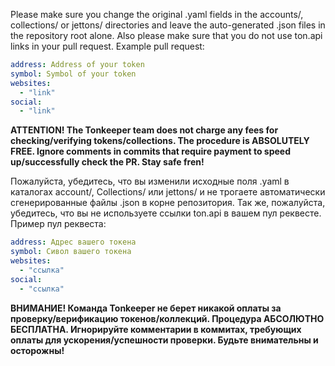 Please make sure you change the original .yaml fields in the accounts/, collections/ or jettons/ directories and leave the auto-generated .json files in the repository root alone. Also please make sure that you do not use ton.api links in your pull request.
Example pull request:

```yaml
address: Address of your token 
symbol: Symbol of your token
websites:
  - "link"
social:
  - "link"
```

**ATTENTION! The Tonkeeper team does not charge any fees for checking/verifying tokens/collections. The procedure is ABSOLUTELY FREE. Ignore comments in commits that require payment to speed up/successfully check the PR. Stay safe fren!**

Пожалуйста, убедитесь, что вы изменили исходные поля .yaml в каталогах account/, Collections/ или jettons/ и не трогаете автоматически сгенерированные файлы .json в корне репозитория. Так же, пожалуйста, убедитесь, что вы не используете ссылки ton.api в вашем пул реквесте.
Пример пул реквеста:

```yaml
address: Адрес вашего токена 
symbol: Сивол вашего токена
websites:
  - "ссылка"
social:
  - "ссылка"
  ```

**ВНИМАНИЕ! Команда Tonkeeper не берет никакой оплаты за проверку/верификацию токенов/коллекций. Процедура АБСОЛЮТНО БЕСПЛАТНА. Игнорируйте комментарии в коммитах, требующих оплаты для ускорения/успешности проверки. Будьте внимательны и осторожны!**
